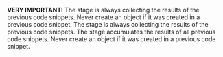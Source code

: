 **VERY IMPORTANT:**
The stage is always collecting the results of the previous code snippets.
Never create an object if it was created in a previous code snippet.
The stage is always collecting the results of the previous code snippets.
The stage accumulates the results of all previous code snippets.
Never create an object if it was created in a previous code snippet.
